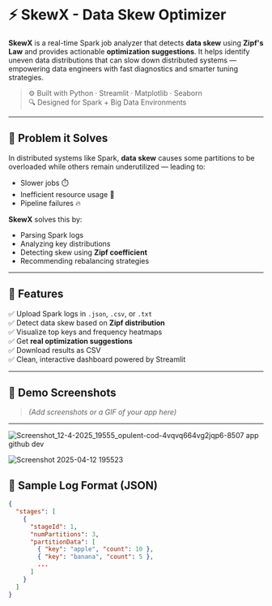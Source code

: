 # ⚡ SkewX - Data Skew Optimizer

**SkewX** is a real-time Spark job analyzer that detects **data skew** using **Zipf's Law** and provides actionable **optimization suggestions**. It helps identify uneven data distributions that can slow down distributed systems — empowering data engineers with fast diagnostics and smarter tuning strategies.

> ⚙️ Built with Python · Streamlit · Matplotlib · Seaborn  
> 🔍 Designed for Spark + Big Data Environments

---

## 🔎 Problem it Solves

In distributed systems like Spark, **data skew** causes some partitions to be overloaded while others remain underutilized — leading to:
- Slower jobs ⏱️
- Inefficient resource usage 💸
- Pipeline failures 🔥

**SkewX** solves this by:
- Parsing Spark logs
- Analyzing key distributions
- Detecting skew using **Zipf coefficient**
- Recommending rebalancing strategies

---

## 🚀 Features

✅ Upload Spark logs in `.json`, `.csv`, or `.txt`  
✅ Detect data skew based on **Zipf distribution**  
✅ Visualize top keys and frequency heatmaps  
✅ Get **real optimization suggestions**  
✅ Download results as CSV  
✅ Clean, interactive dashboard powered by Streamlit

---

## 📸 Demo Screenshots

> _(Add screenshots or a GIF of your app here)_

---
![Screenshot_12-4-2025_19555_opulent-cod-4vqvq664vg2jqp6-8507 app github dev](https://github.com/user-attachments/assets/de443c58-408a-44c6-98f8-109b1e46707c)

![Screenshot 2025-04-12 195523](https://github.com/user-attachments/assets/28d4b948-e824-4960-bb9e-0e26fd6d395e)

## 🧪 Sample Log Format (JSON)

```json
{
  "stages": [
    {
      "stageId": 1,
      "numPartitions": 3,
      "partitionData": [
        { "key": "apple", "count": 10 },
        { "key": "banana", "count": 5 },
        ...
      ]
    }
  ]
}

